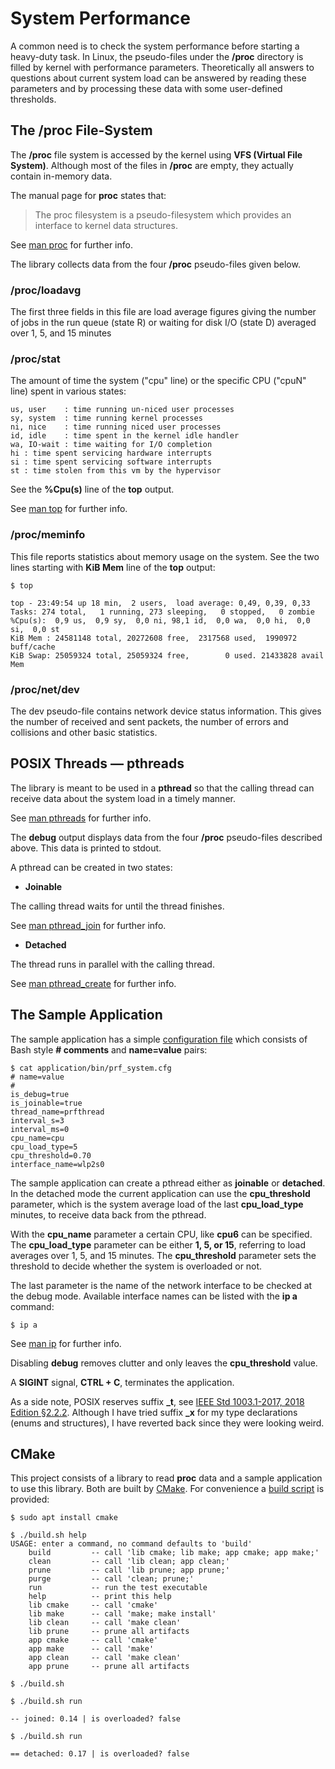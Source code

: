 # System Performance

A common need is to check the system performance before starting a heavy-duty task. In Linux, the pseudo-files under the **/proc** directory is filled by kernel with performance parameters. Theoretically all answers to questions about current system load can be answered by reading these parameters and by processing  these data with some user-defined thresholds.

## The /proc File-System
The **/proc** file system is accessed by the kernel using **VFS (Virtual File System)**. Although most of the files in **/proc** are empty, they actually contain in-memory data.

The manual page for **proc** states that:

> The proc filesystem is a pseudo-filesystem which provides an interface to kernel data structures.

See [man proc](http://man7.org/linux/man-pages/man5/proc.5.html) for further info.

The library collects data from the four **/proc** pseudo-files given below.

### /proc/loadavg
The first three fields in this file are load average figures giving the number of jobs in the run queue (state R) or waiting for disk I/O (state D) averaged over 1, 5, and 15 minutes

### /proc/stat
The amount of time the system ("cpu" line) or the specific CPU ("cpuN" line) spent in various states:

```
us, user    : time running un-niced user processes
sy, system  : time running kernel processes
ni, nice    : time running niced user processes
id, idle    : time spent in the kernel idle handler
wa, IO-wait : time waiting for I/O completion
hi : time spent servicing hardware interrupts
si : time spent servicing software interrupts
st : time stolen from this vm by the hypervisor
```

See the **%Cpu(s)** line of the **top** output.

See [man top](http://man7.org/linux/man-pages/man1/top.1.html) for further info.

### /proc/meminfo
This file reports statistics about memory usage on the system.
See the two lines starting with **KiB Mem** line of the **top** output:

```
$ top

top - 23:49:54 up 18 min,  2 users,  load average: 0,49, 0,39, 0,33
Tasks: 274 total,   1 running, 273 sleeping,   0 stopped,   0 zombie
%Cpu(s):  0,9 us,  0,9 sy,  0,0 ni, 98,1 id,  0,0 wa,  0,0 hi,  0,0 si,  0,0 st
KiB Mem : 24581148 total, 20272608 free,  2317568 used,  1990972 buff/cache
KiB Swap: 25059324 total, 25059324 free,        0 used. 21433828 avail Mem
```

### /proc/net/dev
The dev pseudo-file contains network device status information.  This gives the number of received and sent packets, the number of errors and collisions and other basic statistics.

## POSIX Threads &mdash; pthreads

The library is meant to be used in a **pthread** so that the calling thread can receive data about the system load in a timely manner.

See [man pthreads](http://man7.org/linux/man-pages/man7/pthreads.7.html) for further info.

The **debug** output displays data from the four **/proc** pseudo-files described above. This data is printed to stdout.

A pthread can be created in two states:

* **Joinable**

The calling thread waits for until the thread finishes.

See [man pthread_join](http://man7.org/linux/man-pages/man3/pthread_join.3.html) for further info.

* **Detached**

The thread runs in parallel with the calling thread.

See [man pthread_create](http://man7.org/linux/man-pages/man3/pthread_create.3.html) for further info.


## The Sample Application

The sample application has a simple [configuration file](./application/bin/prf_system.cfg) which consists of Bash style **# comments** and **name=value** pairs:

```
$ cat application/bin/prf_system.cfg
# name=value
#
is_debug=true
is_joinable=true
thread_name=prfthread
interval_s=3
interval_ms=0
cpu_name=cpu
cpu_load_type=5
cpu_threshold=0.70
interface_name=wlp2s0
```
The sample application can create a pthread either as **joinable** or **detached**. In the detached mode the current application can use the **cpu_threshold** parameter, which is the system average load of the last **cpu_load_type** minutes,  to receive data back from the pthread.

With the **cpu_name** parameter a certain CPU, like **cpu6** can be specified. The **cpu_load_type** parameter can be either **1, 5, or 15**, referring to load averages over 1, 5, and 15 minutes. The **cpu_threshold** parameter sets the threshold to decide whether the system is overloaded or not.

The last parameter is the name of the network interface to be checked at the debug mode. Available interface names can be listed with the **ip a** command:

```
$ ip a
```

See [man ip](http://man7.org/linux/man-pages/man8/ip.8.html) for further info.

Disabling **debug** removes clutter and only leaves the **cpu_threshold** value.

A **SIGINT** signal, **CTRL + C**, terminates the application.

As a side note, POSIX reserves suffix **_t**, see [IEEE Std 1003.1-2017, 2018 Edition §2.2.2](http://pubs.opengroup.org/onlinepubs/9699919799/functions/V2_chap02.html#tag_15_02_02). Although I have tried suffix **_x** for my type declarations (enums and structures), I have reverted back since they were looking weird.

## CMake

This project consists of a library to read **proc** data and a sample application to use this library. Both are built by [CMake](https://cmake.org/). For convenience a [build script](./build.sh) is provided:

```
$ sudo apt install cmake

$ ./build.sh help
USAGE: enter a command, no command defaults to 'build'
    build         -- call 'lib cmake; lib make; app cmake; app make;'
    clean         -- call 'lib clean; app clean;'
    prune         -- call 'lib prune; app prune;'
    purge         -- call 'clean; prune;'
    run           -- run the test executable
    help          -- print this help
    lib cmake     -- call 'cmake'
    lib make      -- call 'make; make install'
    lib clean     -- call 'make clean'
    lib prune     -- prune all artifacts
    app cmake     -- call 'cmake'
    app make      -- call 'make'
    app clean     -- call 'make clean'
    app prune     -- prune all artifacts

$ ./build.sh

$ ./build.sh run

-- joined: 0.14 | is overloaded? false

$ ./build.sh run

== detached: 0.17 | is overloaded? false
```





